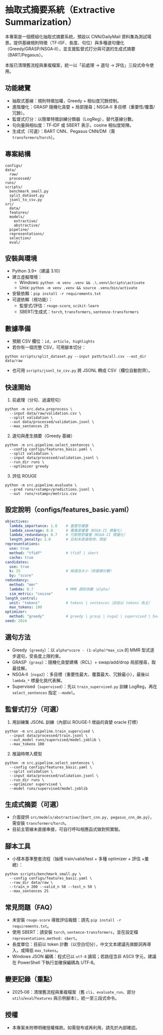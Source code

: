 # 抽取式摘要系統（Extractive Summarization）

本專案是一個模組化抽取式摘要系統，預設以 CNN/DailyMail 資料集為測試場景。提供基線規則特徵（TF‑ISF、長度、句位）與多種選句優化（Greedy/GRASP/NSGA‑II），並支援監督式打分與可選的生成式摘要（BART/Pegasus）。

本版已清理舊流程與重複檔案，統一以「前處理 → 選句 → 評估」三段式命令使用。

## 功能總覽
- 抽取式基線：規則特徵加權，Greedy + 相似度冗餘控制。
- 進階優化：GRASP 隨機化貪婪 + 局部搜尋；NSGA‑II 多目標（重要性/覆蓋/冗餘）。
- 監督式打分：以簡單特徵訓練分類器（LogReg），替代基線分數。
- 句向量與相似度：TF‑IDF 或 SBERT 表示，cosine 相似度矩陣。
- 生成式（可選）：BART CNN、Pegasus CNN/DM（需 `transformers`/`torch`）。

## 專案結構
```
configs/
data/
  raw/
  processed/
runs/
scripts/
  benchmark_small.py
  split_dataset.py
  jsonl_to_csv.py
src/
  data/
  features/
  models/
    extractive/
    abstractive/
  pipeline/
  representations/
  selection/
  eval/
```

## 安裝與環境
- Python 3.9+（建議 3.10）
- 建立虛擬環境：
  - Windows: `python -m venv .venv && .\.venv\Scripts\activate`
  - Unix: `python -m venv .venv && source .venv/bin/activate`
- 安裝依賴：`pip install -r requirements.txt`
- 可選依賴（視功能）：
  - 監督式/評估：`rouge-score`, `scikit-learn`
  - SBERT/生成式：`torch`, `transformers`, `sentence-transformers`

## 數據準備
- 預期 CSV 欄位：`id, article, highlights`
- 若你有一個完整 CSV，可用腳本切分：
```
python scripts/split_dataset.py --input path/to/all.csv --out_dir data/raw
```
- 也可用 `scripts/jsonl_to_csv.py` 將 JSONL 轉成 CSV（欄位自動對齊）。

## 快速開始
1) 前處理（分句、過濾短句）
```
python -m src.data.preprocess \
  --input data/raw/validation.csv \
  --split validation \
  --out data/processed/validation.jsonl \
  --max_sentences 25
```

2) 選句與產生摘要（Greedy 基線）
```
python -m src.pipeline.select_sentences \
  --config configs/features_basic.yaml \
  --split validation \
  --input data/processed/validation.jsonl \
  --run_dir runs \
  --optimizer greedy
```

3) 評估 ROUGE
```
python -m src.pipeline.evaluate \
  --pred runs/<stamp>/predictions.jsonl \
  --out  runs/<stamp>/metrics.csv
```

## 設定說明（configs/features_basic.yaml）
```yaml
objectives:
  lambda_importance: 1.0    # 重要性權重
  lambda_coverage: 0.8      # 覆蓋度權重（NSGA-II 標量化）
  lambda_redundancy: 0.7    # 冗餘懲罰權重（NSGA-II 標量化）
  length_penalty: 2.0       # 目前未直接使用，預留
representations:
  use: true
  method: "tfidf"           # tfidf | sbert
  cache: true
candidates:
  use: true
  k: 15                     # 候選池大小（依基線分數）
  by: "score"
redundancy:
  method: "mmr"
  lambda: 0.7               # MMR 調和係數（alpha）
  sim_metric: "cosine"
length_control:
  unit: "tokens"            # tokens | sentences（目前以 tokens 為主）
  max_tokens: 100
optimizer:
  method: "greedy"          # greedy | grasp | nsga2 | supervised | bart | pegasus
seed: 2024
```

## 選句方法
- Greedy（`greedy`）：以 `alpha*score - (1-alpha)*max_sim` 的 MMR 型式逐步選句，受長度上限約束。
- GRASP（`grasp`）：隨機化貪婪建構（RCL）+ swap/add/drop 局部搜尋，取最佳解。
- NSGA‑II（`nsga2`）：多目標（重要性最大、覆蓋最大、冗餘最小），最後以 `lambda_*` 標量化挑代表解。
- Supervised（`supervised`）：先以 `train_supervised.py` 訓練 LogReg，再在 `select_sentences` 指定 `--model`。

## 監督式打分（可選）
1) 用訓練集 JSONL 訓練（內部以 ROUGE‑1 增益的貪婪 oracle 打標）
```
python -m src.pipeline.train_supervised \
  --input data/processed/train.jsonl \
  --out_model runs/supervised/model.joblib \
  --max_tokens 100
```
2) 推論時帶入模型
```
python -m src.pipeline.select_sentences \
  --config configs/features_basic.yaml \
  --split validation \
  --input data/processed/validation.jsonl \
  --run_dir runs \
  --optimizer supervised \
  --model runs/supervised/model.joblib
```

## 生成式摘要（可選）
- 介面提供 `src/models/abstractive/{bart_cnn.py, pegasus_cnn_dm.py}`，需安裝 `transformers`/`torch`。
- 目前主管線未直接串接，可自行呼叫相應函式做對照實驗。

## 腳本工具
- 小樣本基準整套流程（抽樣 train/valid/test + 多種 optimizer + 評估 +彙總）：
```
python scripts/benchmark_small.py \
  --config configs/features_basic.yaml \
  --raw_dir data/raw \
  --train_n 200 --valid_n 50 --test_n 50 \
  --max_sentences 25
```

## 常見問題（FAQ）
- 未安裝 `rouge-score` 導致評估報錯：請先 `pip install -r requirements.txt`。
- 使用 SBERT：請安裝 `torch`, `sentence-transformers`，並在設定檔 `representations.method: sbert`。
- 長度單位：目前以 token 計數（以空白切分），中文文本建議先做斷詞再導入，或降低 `max_tokens`。
- Windows JSON 編碼：程式已以 `utf-8` 讀寫；若路徑含非 ASCII 字元，建議在 PowerShell 下執行並確保編碼為 UTF‑8。

## 變更記錄（重點）
- 2025‑08：清理舊流程與重複檔案（舊 `cli`、`evaluate_run`、部分 `utils`/`eval`/`features` 與示例腳本），統一至三段式命令。

## 授權
- 本專案未附帶明確授權條款。如需發布或再利用，請先於內部確認。
